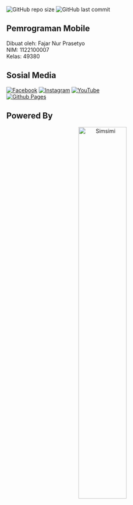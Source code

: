 ![GitHub repo size](https://img.shields.io/github/repo-size/fajarnurprasetyo/study-s4_pemrograman-mobile)
![GitHub last commit](https://img.shields.io/github/last-commit/fajarnurprasetyo/study-s4_pemrograman-mobile)

## Pemrograman Mobile
Dibuat oleh: Fajar Nur Prasetyo<br />
NIM: 1122100007<br />
Kelas: 49380<br />

## Sosial Media
[![Facebook](https://img.shields.io/badge/Facebook-%231877F2.svg?style=for-the-badge&logo=Facebook&logoColor=white)](https://www.facebook.com/fajarnurprasetyo.2)
[![Instagram](https://img.shields.io/badge/Instagram-%23E4405F.svg?style=for-the-badge&logo=Instagram&logoColor=white)](https://www.instagram.com/fajarnurprasetyo.2)
[![YouTube](https://img.shields.io/badge/YouTube-%23FF0000.svg?style=for-the-badge&logo=YouTube&logoColor=white)](https://www.youtube.com/@fajarnurprasetyo.2)<br />
[![Github Pages](https://img.shields.io/badge/github%20pages-121013?style=for-the-badge&logo=github&logoColor=white)](https://github.com/fajarnurprasetyo/study-s4_pemrograman-mobile)

## Powered By
<p align="center">
  <a href="https://simsimi.com">
    <img width="50%" alt="Simsimi" src="https://simsimi.com/_nuxt/img/simsimi_wordmark.dfe2a97.svg" />
  </a>
</p>
